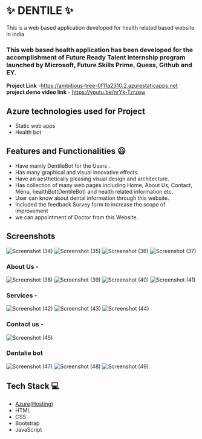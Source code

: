 # ✨ DENTILE ✨

This is a web based application developed for health related based website in india

### This web based health application has been developed for the accomplishment of Future Ready Talent Internship program launched by Microsoft, Future Skills Prime, Quess, Github and EY.


**Project Link** -https://ambitious-tree-0f11a2310.2.azurestaticapps.net
**project demo video link** - https://youtu.be/nrYk-Tzrzew

## Azure technologies used for Project

- Static web apps
- Health bot

## Features and Functionalities 😃

- Have mainly DentileBot for the Users .
- Has many graphical and visual innovative effects.
- Have an aesthetically pleasing visual design and architecture.
- Has collection of many web pages including Home, About Us, Contact, Menu, healthBot(DentileBot) and health related information etc.
- User can know about dental information through this website.
- Included the feedback Survey form to increase the scope of improvement
- we can appointment of Doctor from this Website. 

## Screenshots
![Screenshot (34)](https://user-images.githubusercontent.com/118436370/204878668-0bff01ad-134a-4e3e-bee5-2086466f5f1f.png)
![Screenshot (35)](https://user-images.githubusercontent.com/118436370/204878720-cc84f136-676a-469d-8a3c-a6aa06bdb8b7.png)
![Screenshot (36)](https://user-images.githubusercontent.com/118436370/204878787-77561ed4-6c63-4a14-a16b-3619490d0bfa.png)
![Screenshot (37)](https://user-images.githubusercontent.com/118436370/204878841-f29448a0-6ea0-4234-9028-0a57369a1000.png)





   

### About Us -
![Screenshot (38)](https://user-images.githubusercontent.com/118436370/204879214-4e6b36e6-bf71-470d-9f13-1ab88d29be94.png)
![Screenshot (39)](https://user-images.githubusercontent.com/118436370/204879257-9524323d-f45f-4b49-8cd9-b1d0f9317cb3.png)
![Screenshot (40)](https://user-images.githubusercontent.com/118436370/204879304-c67d1d99-43b3-4856-9eba-d9bdf000faf6.png)
![Screenshot (41)](https://user-images.githubusercontent.com/118436370/204879355-68db91ba-366e-4cd7-9286-03ce391bbdba.png)



### Services -

![Screenshot (42)](https://user-images.githubusercontent.com/118436370/204879593-31f07aac-82e9-4637-b801-06d56b81d1b5.png)
![Screenshot (43)](https://user-images.githubusercontent.com/118436370/204879627-6cc20ac9-b791-422e-b4d9-9b9bab99d31e.png)
![Screenshot (44)](https://user-images.githubusercontent.com/118436370/204879669-d289be13-6214-455d-b758-37be032fa2bf.png)


### Contact us -

![Screenshot (45)](https://user-images.githubusercontent.com/118436370/204879801-6c96e033-4e9f-4cc7-93e1-0b80168db097.png)


### Dentalie bot
![Screenshot (47)](https://user-images.githubusercontent.com/118436370/204880010-faf1c2f4-2b32-421e-aaca-c229da43fefb.png)
![Screenshot (48)](https://user-images.githubusercontent.com/118436370/204880049-392d6c89-32e2-4887-a162-c98219a95b05.png)
![Screenshot (49)](https://user-images.githubusercontent.com/118436370/204880096-277c6b5f-ff3a-4f99-8e31-b898a8d9bffb.png)




## Tech Stack 💻

- [Azure(Hosting)](https://azure.microsoft.com/en-in/features/azure-portal/)
- HTML
- CSS
- Bootstrap
- JavaScript
